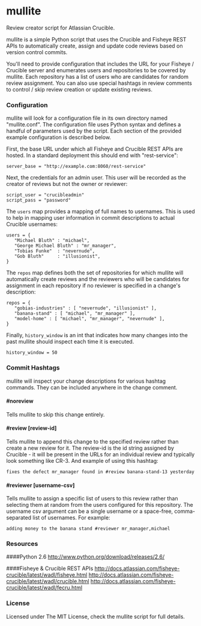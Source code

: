 mullite
=======

Review creator script for Atlassian Crucible.

mullite is a simple Python script that uses the Crucible and Fisheye REST APIs to automatically create, assign and update code reviews based on version control commits.

You'll need to provide configuration that includes the URL for your Fisheye / Crucible server and enumerates users and repositories to be covered by mullite.  Each repository has a list of users who are candidates for random review assignment.  You can also use special hashtags in review comments to control / skip review creation or update existing reviews.

### Configuration

mullite will look for a configuration file in its own directory named "mullite.conf".  The configuration file uses Python syntax and defines a handful of parameters used by the script.  Each section of the provided example configuration is described below.

First, the base URL under which all Fisheye and Crucible REST APIs are hosted.  In a standard deployment this should end with "rest-service":

```server_base = "http://example.com:8060/rest-service"```

Next, the credentials for an admin user.  This user will be recorded as the creator of reviews but not the owner or reviewer:
```
script_user = "crucibleadmin"
script_pass = "password"
```

The ```users``` map provides a mapping of full names to usernames.  This is used to help in mapping user information in commit descriptions to actual Crucible usernames:
```
users = {
   "Michael Bluth" : "michael",
   "George Michael Bluth" : "mr_manager",
   "Tobias Funke"  : "nevernude",
   "Gob Bluth"     : "illusionist",
}
```

The ```repos``` map defines both the set of repositories for which mullite will automatically create reviews and the reviewers who will be candidates for assignment in each repository if no reviewer is specified in a change's description:
```
repos = {
   "gobias-industries" : [ "nevernude", "illusionist" ],
   "banana-stand" : [ "michael", "mr_manager" ],
   "model-home" : [ "michael", "mr_manager", "nevernude" ],
}
```

Finally, ```history_window``` is an int that indicates how many changes into the past mullite should inspect each time it is executed.  
```
history_window = 50
```


### Commit Hashtags
mullite will inspect your change descriptions for various hashtag commands.  They can be included anywhere in the change comment.

#### #noreview
Tells mullite to skip this change entirely.

#### #review [review-id]
Tells mullite to append this change to the specified review rather than create a new review for it.  The review-id is the id string assigned by Crucible - it will be present in the URLs for an individual review and typically look something like CR-3.  And example of using this hashtag:

```fixes the defect mr_manager found in #review banana-stand-13 yesterday```

#### #reviewer [username-csv]
Tells mullite to assign a specific list of users to this review rather than selecting them at random from the users configured for this repository.  The username csv argument can be a single username or a space-free, comma-separated list of usernames.  For example:

```adding money to the banana stand #reviewer mr_manager,michael```

### Resources

####Python 2.6
    http://www.python.org/download/releases/2.6/

####Fisheye & Crucible REST APIs
    http://docs.atlassian.com/fisheye-crucible/latest/wadl/fisheye.html
    http://docs.atlassian.com/fisheye-crucible/latest/wadl/crucible.html
    http://docs.atlassian.com/fisheye-crucible/latest/wadl/fecru.html

### License

Licensed under The MIT License, check the mullite script for full details.



